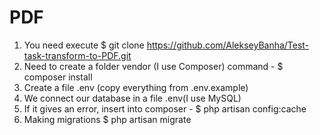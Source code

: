 # PDF
 
1) You need execute $ git clone https://github.com/AlekseyBanha/Test-task-transform-to-PDF.git 
2) Need to create a folder vendor (I use Composer) command - $ composer install
3) Create a file .env (copy everything from .env.example)
4) We connect our database in a file .env(I use MySQL)
5) If it gives an error, insert into composer - $ php artisan config:cache
6) Making migrations $ php artisan migrate
